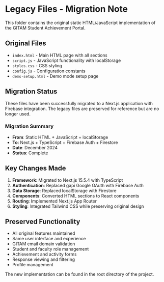 # Legacy Files - Migration Note

This folder contains the original static HTML/JavaScript implementation of the GITAM Student Achievement Portal.

## Original Files
- `index.html` - Main HTML page with all sections
- `script.js` - JavaScript functionality with localStorage
- `styles.css` - CSS styling
- `config.js` - Configuration constants
- `demo-setup.html` - Demo mode setup page

## Migration Status
These files have been successfully migrated to a Next.js application with Firebase integration. The legacy files are preserved for reference but are no longer used.

### Migration Summary
- **From**: Static HTML + JavaScript + localStorage
- **To**: Next.js + TypeScript + Firebase Auth + Firestore
- **Date**: December 2024
- **Status**: Complete

## Key Changes Made
1. **Framework**: Migrated to Next.js 15.5.4 with TypeScript
2. **Authentication**: Replaced gapi Google OAuth with Firebase Auth
3. **Data Storage**: Replaced localStorage with Firestore
4. **Components**: Converted HTML sections to React components
5. **Routing**: Implemented Next.js App Router
6. **Styling**: Integrated Tailwind CSS while preserving original design

## Preserved Functionality
- All original features maintained
- Same user interface and experience
- GITAM email domain validation
- Student and faculty role management
- Achievement and activity forms
- Response viewing and filtering
- Profile management

The new implementation can be found in the root directory of the project.